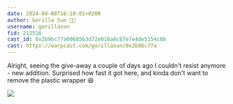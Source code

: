 ```yaml
---
date: 2024-04-08T16:10:01+0200
author: Gorilla Sun 🦍🌞
username: gorillasun
fid: 212516
cast_id: 0x2b9bc77a6068563d72e018a8c87e7e4de5154c8b
cast: https://warpcast.com/gorillasun/0x2b9bc77a
---
```

Alright, seeing the give-away a couple of days ago I couldn't resist anymore - new addition. Surprised how fast it got here, and kinda don't want to remove the plastic wrapper 😆  

![](https://imagedelivery.net/BXluQx4ige9GuW0Ia56BHw/f843cc83-0cac-4afc-ee5c-feebfd5b1700/original)